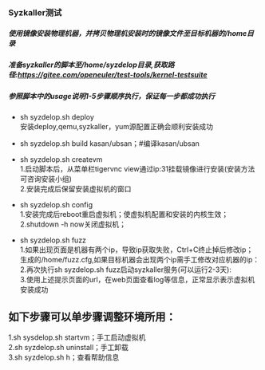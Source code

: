 ### Syzkaller测试<br/>
##### 使用镜像安装物理机器，并拷贝物理机安装时的镜像文件至目标机器的/home目录<br/>
##### 准备syzkaller的脚本至/home/syzdelop目录,获取路径:https://gitee.com/openeuler/test-tools/kernel-testsuite<br/>
##### 参照脚本中的usage说明1-5步骤顺序执行，保证每一步都成功执行<br/>
* sh syzdelop.sh deploy<br/>
安装deploy,qemu,syzkaller，yum源配置正确会顺利安装成功<br/>

* sh syzdelop.sh build kasan/ubsan；#编译kasan/ubsan<br/>

* sh syzdelop.sh createvm<br/>
1.启动脚本后，从菜单栏tigervnc view通过ip:31挂载镜像进行安装(安装方法可咨询安装小组)<br/>
2.安装完成后保留安装虚拟机的窗口<br/>

* sh syzdelop.sh config<br/>
1.安装完成后reboot重启虚拟机；使虚拟机配置和安装的内核生效；<br/>
2.shutdown -h now关闭虚拟机；<br/>

* sh syzdelop.sh fuzz <br/>
1.如果出现页面是机器有两个ip，导致ip获取失败，Ctrl+C终止掉后修改ip；生成的/home/fuzz.cfg,如果目标机器会出现两个ip需手工修改对应机器的ip：<br/>
2.再次执行sh syzdelop.sh fuzz启动syzkaller服务(可以运行2-3天): <br/>
3.使用上述提示页面的url，在web页面查看log等信息，正常显示表示虚拟机安装成功<br/>

## 如下步骤可以单步骤调整环境所用：<br/>
1.sh sysdelop.sh startvm；手工启动虚拟机<br/>
2.sh syzdelop.sh uninstall；手工卸载<br/>
3.sh syzdelop.sh h；查看帮助信息<br/>

